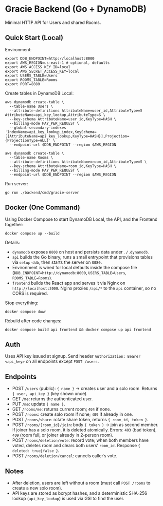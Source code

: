 # Gracie Backend (Go + DynamoDB)

Minimal HTTP API for Users and shared Rooms.

## Quick Start (Local)

Environment:

```
export DDB_ENDPOINT=http://localhost:8000
export AWS_REGION=us-east-1 # optional, defaults
export AWS_ACCESS_KEY_ID=local
export AWS_SECRET_ACCESS_KEY=local
export USERS_TABLE=Users
export ROOMS_TABLE=Rooms
export PORT=8080
```

Create tables in DynamoDB Local:

```
aws dynamodb create-table \
  --table-name Users \
  --attribute-definitions AttributeName=user_id,AttributeType=S AttributeName=api_key_lookup,AttributeType=S \
  --key-schema AttributeName=user_id,KeyType=HASH \
  --billing-mode PAY_PER_REQUEST \
  --global-secondary-indexes 'IndexName=api_key_lookup_index,KeySchema=[{AttributeName=api_key_lookup,KeyType=HASH}],Projection={ProjectionType=ALL}' \
  --endpoint-url $DDB_ENDPOINT --region $AWS_REGION

aws dynamodb create-table \
  --table-name Rooms \
  --attribute-definitions AttributeName=room_id,AttributeType=S \
  --key-schema AttributeName=room_id,KeyType=HASH \
  --billing-mode PAY_PER_REQUEST \
  --endpoint-url $DDB_ENDPOINT --region $AWS_REGION
```

Run server:

```
go run ./backend/cmd/gracie-server
```

## Docker (One Command)

Using Docker Compose to start DynamoDB Local, the API, and the Frontend together:

```
docker compose up --build
```

Details:
- `dynamodb` exposes `8000` on host and persists data under `./.dynamodb`.
- `api` builds the Go binary, runs a small entrypoint that provisions tables via `setup-ddb`, then starts the server on `8080`.
- Environment is wired for local defaults inside the compose file (`DDB_ENDPOINT=http://dynamodb:8000`, `USERS_TABLE=Users`, `ROOMS_TABLE=Rooms`).
- `frontend` builds the React app and serves it via Nginx on `http://localhost:3000`. Nginx proxies `/api/*` to the `api` container, so no CORS is required.

Stop everything:

```
docker compose down
```

Rebuild after code changes:

```
docker compose build api frontend && docker compose up api frontend
```

## Auth

Uses API key issued at signup. Send header `Authorization: Bearer <api_key>` on all endpoints except `POST /users`.

## Endpoints

- POST `/users` (public): `{ name }` → creates user and a solo room. Returns `{ user, api_key }` (key shown once).
- GET `/me`: returns the authenticated user.
- PUT `/me`: update `{ name }`.
- GET `/rooms/me`: returns current room; `404` if none.
- POST `/rooms`: create solo room if none; `409` if already in one.
- POST `/rooms/share`: rotate share token, returns `{ room_id, token }`.
- POST `/rooms/{room_id}/join`: body `{ token }` → join as second member. If joiner has a solo room, it is deleted atomically. Errors: `403` (bad token), `409` (room full, or joiner already in 2-person room).
- POST `/rooms/deletion/vote`: record vote; when both members have voted, deletes room and clears both users’ `room_id`. Response `{ deleted: true|false }`.
- POST `/rooms/deletion/cancel`: cancels caller’s vote.

## Notes

- After deletion, users are left without a room (must call `POST /rooms` to create a new solo room).
- API keys are stored as bcrypt hashes, and a deterministic SHA-256 lookup (`api_key_lookup`) is used via GSI to find the user.
